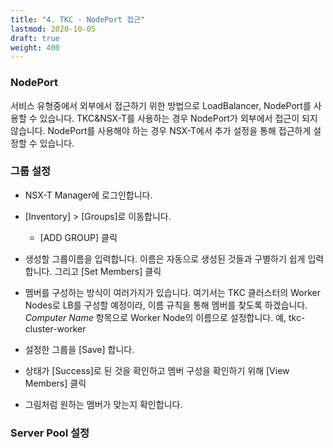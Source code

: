 ```yaml
---
title: "4. TKC - NodePort 접근"
lastmod: 2020-10-05
draft: true
weight: 400
---
```


### NodePort
서비스 유형중에서 외부에서 접근하기 위한 방법으로 LoadBalancer, NodePort를 사용할 수 있습니다. TKC&NSX-T를 사용하는 경우 NodePort가 외부에서 접근이 되지 않습니다. NodePort를 사용해야 하는 경우 NSX-T에서 추가 설정을 통해 접근하게 설정할 수 있습니다.


### 그룹 설정
- NSX-T Manager에 로그인합니다.
- [Inventory] > [Groups]로 이동합니다.
  * [ADD GROUP] 클릭

- 생성할 그룹이름을 입력합니다. 이름은 자동으로 생성된 것들과 구별하기 쉽게 입력합니다. 그리고 [Set Members] 클릭


- 멤버를 구성하는 방식이 여러가지가 있습니다. 여기서는 TKC 클러스터의 Worker Nodes로 LB를 구성할 예정이라, 이름 규칙을 통해 멤버를 찾도록 하겠습니다. *Computer Name* 항목으로 Worker Node의 이름으로 설정합니다. 예, tkc-cluster-worker


- 설정한 그룹을 [Save] 합니다.

- 상태가 [Success]로 된 것을 확인하고 멤버 구성을 확인하기 위해 [View Members] 클릭

- 그림처럼 원하는 멤버가 맞는지 확인합니다.


### Server Pool 설정